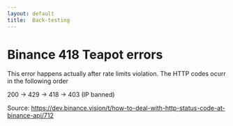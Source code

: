 ```yaml
---
layout: default
title:  Back-testing
---
```


# Binance 418 Teapot errors
This error happens actually after rate limits violation. The HTTP codes ocurr in the following order

200 -> 429 -> 418 -> 403 (IP banned)

Source: https://dev.binance.vision/t/how-to-deal-with-http-status-code-at-binance-api/712
